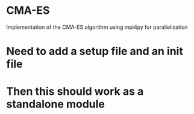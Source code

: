 # CMA-ES
Implementation of the CMA-ES algorithm using mpi4py for parallelization

# Need to add a setup file and an __init__ file

# Then this should work as a standalone module
